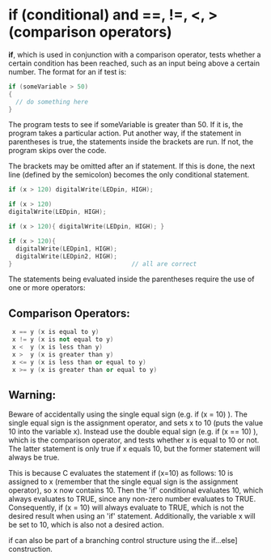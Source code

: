 # if (conditional) and ==, !=, <, > (comparison operators)

**if**, which is used in conjunction with a comparison operator, tests whether a certain condition has been reached, such as an input being above a certain number. The format for an if test is:
```C++
if (someVariable > 50)
{
  // do something here
}
```
The program tests to see if someVariable is greater than 50. If it is, the program takes a particular action. Put another way, if the statement in parentheses is true, the statements inside the brackets are run. If not, the program skips over the code.

The brackets may be omitted after an if statement. If this is done, the next line (defined by the semicolon) becomes the only conditional statement.

```C++
if (x > 120) digitalWrite(LEDpin, HIGH); 

if (x > 120)
digitalWrite(LEDpin, HIGH); 

if (x > 120){ digitalWrite(LEDpin, HIGH); } 

if (x > 120){ 
  digitalWrite(LEDpin1, HIGH);
  digitalWrite(LEDpin2, HIGH); 
}                                 // all are correct
```
The statements being evaluated inside the parentheses require the use of one or more operators:

## Comparison Operators:
```C++
 x == y (x is equal to y)
 x != y (x is not equal to y)
 x <  y (x is less than y)  
 x >  y (x is greater than y) 
 x <= y (x is less than or equal to y) 
 x >= y (x is greater than or equal to y)
```
## Warning:

Beware of accidentally using the single equal sign (e.g. if (x = 10) ). The single equal sign is the assignment operator, and sets x to 10 (puts the value 10 into the variable x). Instead use the double equal sign (e.g. if (x == 10) ), which is the comparison operator, and tests whether x is equal to 10 or not. The latter statement is only true if x equals 10, but the former statement will always be true.

This is because C evaluates the statement if (x=10) as follows: 10 is assigned to x (remember that the single equal sign is the assignment operator), so x now contains 10. Then the 'if' conditional evaluates 10, which always evaluates to TRUE, since any non-zero number evaluates to TRUE. Consequently, if (x = 10) will always evaluate to TRUE, which is not the desired result when using an 'if' statement. Additionally, the variable x will be set to 10, which is also not a desired action.

if can also be part of a branching control structure using the if...else] construction. 